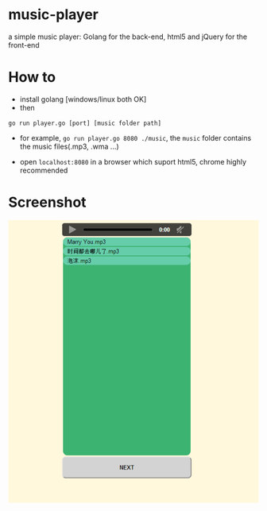 music-player
============


a simple music player: Golang for the back-end, html5 and jQuery for the front-end 

How to
============
* install golang    [windows/linux both OK]
* then

```shell
go run player.go [port] [music folder path]
```
  * for example,  `go run player.go 8080 ./music`, the `music` folder contains the music files(.mp3, .wma ...)

  * open `localhost:8080` in a browser which suport html5, chrome highly recommended

Screenshot
============
![music_player](music.PNG)
